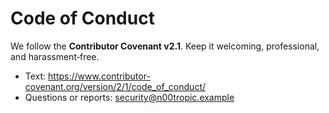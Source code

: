 # Code of Conduct

We follow the **Contributor Covenant v2.1**. Keep it welcoming, professional, and harassment‑free.
- Text: https://www.contributor-covenant.org/version/2/1/code_of_conduct/
- Questions or reports: security@n00tropic.example
